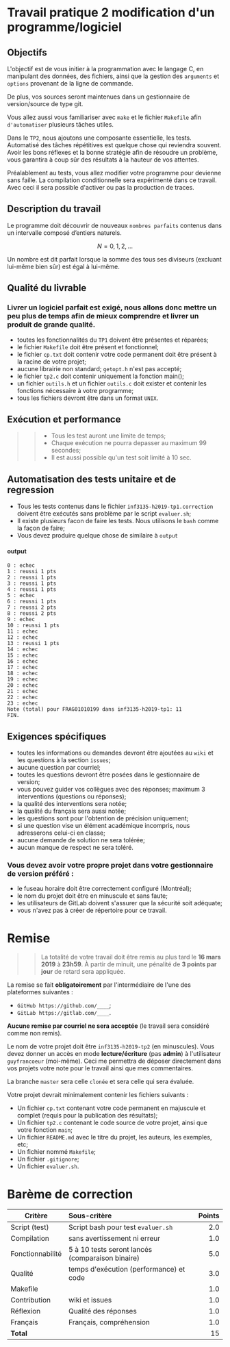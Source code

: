 # Travail pratique 2 modification d'un programme/logiciel

## Objectifs
  L'objectif est de vous initier à la programmation avec le langage C, en  manipulant
  des données, des fichiers, ainsi que la gestion des `arguments` et `options` provenant de la ligne de commande.

  De plus, vos sources seront maintenues dans un gestionnaire de version/source de type git.

  Vous allez aussi vous familiariser avec `make` et le fichier `Makefile` afin `d'automatiser` plusieurs tâches utiles.

  Dans le `TP2`, nous ajoutons une composante essentielle, les tests. Automatisé des tâches répétitives est quelque chose qui
  reviendra souvent.  Avoir les bons réflexes et la bonne stratégie afin de résoudre un problème, vous garantira à coup sûr
  des résultats à la hauteur de vos attentes.
  
  Préalablement au tests, vous allez modifier votre programme pour devienne sans faille.  La compilation 
  conditionnelle sera expérimenté dans ce travail.  Avec ceci il sera possible d'activer ou pas la production de traces.

## Description du travail

  Le programme doit découvrir de nouveaux `nombres parfaits` contenus dans un intervalle composé d’entiers naturels.
  ```math
   N = { 0, 1, 2, ... }
  ```
  Un nombre est dit parfait lorsque la somme des tous ses diviseurs (excluant lui-même bien sûr) est égal à lui-même.

## Qualité du livrable

### Livrer un logiciel parfait est exigé, nous allons donc mettre un peu plus de temps afin de mieux comprendre et livrer un produit de grande qualité.

 + toutes les fonctionnalités du `TP1` doivent être présentes et réparées;
 + le fichier `Makefile` doit être présent et fonctionnel;
 + le fichier `cp.txt` doit contenir votre code permanent doit être présent à la racine de votre projet;
 + aucune librairie non standard; `getopt.h` n'est pas accepté;
 + le fichier `tp2.c` doit contenir uniquement la fonction main();
 + un fichier `outils.h` et un fichier `outils.c` doit exister et contenir les fonctions nécessaire à votre programme;
 + tous les fichiers devront être dans un format `UNIX`.
 
## Exécution et performance
> > + Tous les test auront une limite de temps;
> > + Chaque exécution ne pourra depasser au maximum 99 secondes;
> > + Il est aussi possible qu'un test soit limité à 10 sec.

## Automatisation des tests unitaire et de regression
 + Tous les tests contenus dans le fichier `inf3135-h2019-tp1.correction` doivent être exécutés sans problème par le script `evaluer.sh`;
 + Il existe plusieurs facon de faire les tests. Nous utilisons le `bash` comme la façon de faire;
 + Vous devez produire quelque chose de similaire à `output`

#### output
~~~~
0 : echec
1 : reussi 1 pts
2 : reussi 1 pts
3 : reussi 1 pts
4 : reussi 1 pts
5 : echec
6 : reussi 1 pts
7 : reussi 2 pts
8 : reussi 2 pts
9 : echec
10 : reussi 1 pts
11 : echec
12 : echec
13 : reussi 1 pts
14 : echec
15 : echec
16 : echec
17 : echec
18 : echec
19 : echec
20 : echec
21 : echec
22 : echec
23 : echec
Note (total) pour FRAG01010199 dans inf3135-h2019-tp1: 11
FIN.
~~~~

## Exigences spécifiques
 + toutes les informations ou demandes devront être ajoutées au `wiki` et les questions à la section `issues`;
 + aucune question par courriel;
 + toutes les questions devront être posées dans le gestionnaire de version;
 + vous pouvez guider vos collègues avec des réponses; maximum 3 interventions (questions ou réponses);
 + la qualité des interventions sera notée;
 + la qualité du français sera aussi notée;
 + les questions sont pour l'obtention de précision uniquement;
 + si une question vise un élément académique incompris, nous adresserons celui-ci en classe;
 + aucune demande de solution ne sera tolérée;
 + aucun manque de respect ne sera toléré.

### Vous devez avoir votre propre projet dans votre gestionnaire de version préféré :
+ le fuseau horaire doit être correctement configuré (Montréal);
+ le nom du projet doit être en minuscule et sans faute;
+ les utilisateurs de GitLab doivent s'assurer que la sécurité soit adéquate;
+ vous n'avez pas à créer de répertoire pour ce travail.

# Remise

> >  La totalité de votre travail doit être remis au plus tard le **16 mars 2019** à **23h59**. 
  À partir de minuit, une pénalité de **3 points par jour** de retard sera appliquée.

  La remise se fait **obligatoirement** par l'intermédiaire de l'une des plateformes suivantes :
  + `GitHub https://github.com/____`;
  + `GitLab https://gitlab.com/____`.
  
  **Aucune remise par courriel ne sera acceptée** (le travail sera considéré comme non remis).

  Le nom de votre projet doit être `inf3135-h2019-tp2` (en minuscules). Vous devez donner un accès en
  mode **lecture/écriture** (pas **admin**) à l'utilisateur `guyfrancoeur` (moi-même). Ceci me permettra
  de déposer directement dans vos projets votre note pour le travail ainsi que mes commentaires.
  
  La branche `master` sera celle `clonée` et sera celle qui sera évaluée.

  Votre projet devrait minimalement contenir les fichiers suivants :

- Un fichier `cp.txt` contenant votre code permanent en majuscule et complet (requis pour la publication des résultats);
- Un fichier `tp2.c` contenant le code source de votre projet, ainsi que votre fonction `main`;
- Un fichier `README.md` avec le titre du projet, les auteurs, les exemples, etc;
- Un fichier nommé `Makefile`;
- Un fichier `.gitignore`;
- Un fichier `evaluer.sh`.

# Barème de correction

| Critère | Sous-critère | Points |
| ------- |:------------ | ------:|
| Script (test)     | Script bash pour test `evaluer.sh`               | 2.0 |
| Compilation       | sans avertissement ni erreur                     | 1.0 |
| Fonctionnabilité  | 5 à 10 tests seront lancés (comparaison binaire) | 5.0 |
| Qualité           | temps d'exécution (performance) et code          | 3.0 |
| Makefile          |                                                  | 1.0 |
| Contribution      | wiki et issues                                   | 1.0 |
| Réflexion         | Qualité des réponses                             | 1.0 |
| Français          | Français, compréhension                          | 1.0 |
| **Total**         |                                                  |  15 |

